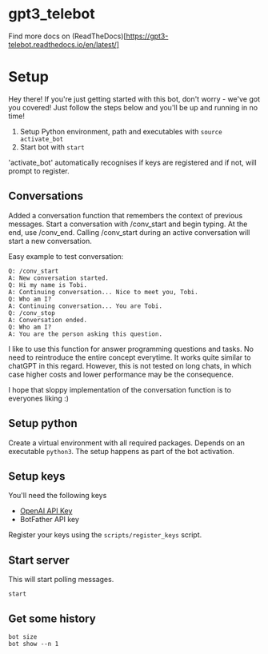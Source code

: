 # gpt3_telebot

Find more docs on (ReadTheDocs)[https://gpt3-telebot.readthedocs.io/en/latest/]

# Setup

Hey there! If you're just getting started with this bot, don't worry - we've got you covered! Just follow the steps below and you'll be up and running in no time!

1. Setup Python environment, path and executables with `source activate_bot`
2. Start bot with `start`

'activate_bot' automatically recognises if keys are registered and if not, will prompt to register.

## Conversations

Added a conversation function that remembers the context of previous messages. Start a conversation with /conv_start and begin typing. At the end, use /conv_end. Calling /conv_start during an active conversation will start a new conversation.

Easy example to test conversation:

```
Q: /conv_start
A: New conversation started.
Q: Hi my name is Tobi.
A: Continuing conversation... Nice to meet you, Tobi.
Q: Who am I?
A: Continuing conversation... You are Tobi.
Q: /conv_stop
A: Conversation ended.
Q: Who am I?
A: You are the person asking this question.
```

I like to use this function for answer programming questions and tasks. No need to reintroduce the entire concept everytime. It works quite similar to chatGPT in this regard. However, this is not tested on long chats, in which case higher costs and lower performance may be the consequence.

I hope that sloppy implementation of the conversation function is to everyones liking :) 

## Setup python

Create a virtual environment with all required packages. Depends on an executable `python3`. The setup happens as part of the bot activation.

## Setup keys

You'll need the following keys

* [OpenAI API Key](https://beta.openai.com/account/api-keys)
* BotFather API key

Register your keys using the `scripts/register_keys` script. 

## Start server

This will start polling messages.

```start```

## Get some history

```
bot size
bot show --n 1
```

